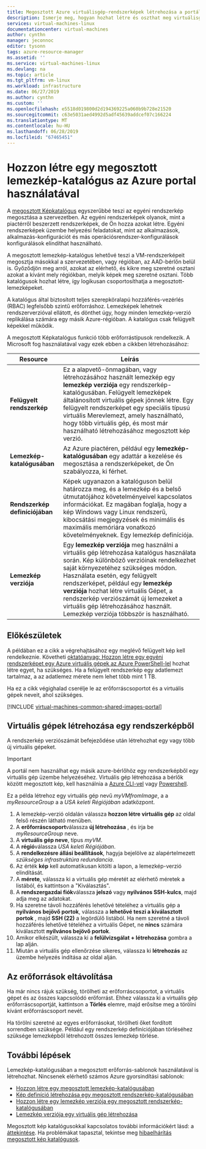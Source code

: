 ```yaml
---
title: Megosztott Azure virtuálisgép-rendszerképek létrehozása a portál használatával Linux rendszeren |} A Microsoft Docs
description: Ismerje meg, hogyan hozhat létre és oszthat meg virtuálisgép-lemezképek az Azure portal használata.
services: virtual-machines-linux
documentationcenter: virtual-machines
author: cynthn
manager: jeconnoc
editor: tysonn
tags: azure-resource-manager
ms.assetid: ''
ms.service: virtual-machines-linux
ms.devlang: na
ms.topic: article
ms.tgt_pltfrm: vm-linux
ms.workload: infrastructure
ms.date: 06/27/2019
ms.author: cynthn
ms.custom: ''
ms.openlocfilehash: e5518d019800d2d194369225a060b9b728e21520
ms.sourcegitcommit: c63e5031aed4992d5adf45639addcef07c166224
ms.translationtype: MT
ms.contentlocale: hu-HU
ms.lasthandoff: 06/28/2019
ms.locfileid: "67465451"
---
```

# <a name="create-a-shared-image-gallery-using-the-azure-portal"></a>Hozzon létre egy megosztott lemezkép-katalógus az Azure portal használatával

A [megosztott Képkatalógus](shared-image-galleries.md) egyszerűbbé teszi az egyéni rendszerkép megosztása a szervezetben. Az egyéni rendszerképek olyanok, mint a piactérről beszerzett rendszerképek, de Ön hozza azokat létre. Egyéni rendszerképek üzembe helyezési feladatokat, mint az alkalmazások, alkalmazás-konfigurációt és más operációsrendszer-konfigurálások konfigurálások elindíthat használható. 

A megosztott lemezkép-katalógus lehetővé teszi a VM-rendszerképeit megosztja másokkal a szervezetében, vagy régióban, az AAD-bérlőn belül is. Győződjön meg arról, azokat az elérhető, és kikre meg szeretné osztani azokat a kívánt mely régiókban, melyik képek meg szeretné osztani. Több katalógusok hozhat létre, így logikusan csoportosíthatja a megosztott-lemezképeket. 

A katalógus által biztosított teljes szerepköralapú hozzáférés-vezérlés (RBAC) legfelsőbb szintű erőforráshoz. Lemezképek lehetnek rendszerverzióval ellátott, és dönthet úgy, hogy minden lemezkép-verzió replikálása számára egy másik Azure-régióban. A katalógus csak felügyelt képekkel működik.

A megosztott Képkatalógus funkció több erőforrástípusok rendelkezik. A Microsoft fog használatával vagy ezek ebben a cikkben létrehozásához:

| Resource | Leírás|
|----------|------------|
| **Felügyelt rendszerkép** | Ez a alapvető-önmagában, vagy létrehozásához használt lemezkép egy **lemezkép verziója** egy rendszerkép-katalógusában. Felügyelt lemezképek általánosított virtuális gépek jönnek létre. Egy felügyelt rendszerképet egy speciális típusú virtuális Merevlemezt, amely használható, hogy több virtuális gép, és most már használható létrehozásához megosztott kép verzió. |
| **Lemezkép-katalógusában** | Az Azure piactéren, például egy **lemezkép-katalógusában** egy adattár a kezelése és megosztása a rendszerképeket, de Ön szabályozza, ki férhet. |
| **Rendszerkép definíciójában** | Képek ugyanazon a katalóguson belül határozza meg, és a lemezkép és a belső útmutatójához követelményeivel kapcsolatos információkat. Ez magában foglalja, hogy a kép Windows vagy Linux rendszerű, kibocsátási megjegyzések és minimális és maximális memóriára vonatkozó követelményeknek. Egy lemezkép definíciója. |
| **Lemezkép verziója** | Egy **lemezkép verziója** meg használni a virtuális gép létrehozása katalógus használata során. Kép különböző verzióinak rendelkezhet saját környezetéhez szükséges módon. Használata esetén, egy felügyelt rendszerképet, például egy **lemezkép verziója** hozhat létre virtuális Gépet, a rendszerkép verziószámát új lemezeket a virtuális gép létrehozásához használt. Lemezkép verziója többször is használható. |


## <a name="before-you-begin"></a>Előkészületek

A példában ez a cikk a végrehajtásához egy meglévő felügyelt kép kell rendelkeznie. Követheti [oktatóanyag: Hozzon létre egy egyéni rendszerképet egy Azure virtuális gépek az Azure PowerShell-lel](tutorial-custom-images.md) hozhat létre egyet, ha szükséges. Ha a felügyelt rendszerkép egy adatlemezt tartalmaz, a az adatlemez mérete nem lehet több mint 1 TB.

Ha ez a cikk végighalad cserélje le az erőforráscsoportot és a virtuális gépek neveit, ahol szükséges.

 
[!INCLUDE [virtual-machines-common-shared-images-portal](../../../includes/virtual-machines-common-shared-images-portal.md)]

## <a name="create-vms-from-an-image"></a>Virtuális gépek létrehozása egy rendszerképből

A rendszerkép verziószámát befejeződése után létrehozhat egy vagy több új virtuális gépeket. 

> [!IMPORTANT]
> A portál nem használhat egy másik azure-bérlőhöz egy rendszerképből egy virtuális gép üzembe helyezéséhez. Virtuális gép létrehozása a bérlők között megosztott kép, kell használnia a [Azure CLI-vel](shared-images.md#create-a-vm) vagy [Powershell](../windows/shared-images.md#create-vms-from-an-image).


Ez a példa létrehoz egy virtuális gép nevű *myVMfromImage*, a a *myResourceGroup* a a *USA keleti Régiójában* adatközpont.

1. A lemezkép-verzió oldalán válassza **hozzon létre virtuális gép** az oldal felső részén látható menüben.
1. A **erőforráscsoport**válassza **új létrehozása** , és írja be *myResourceGroup* neve.
1. A **virtuális gép neve**, típus *myVM*.
1. A **régió**válassza *USA keleti Régiójában*.
1. A **rendelkezésre állási beállítások**, hagyja bejelölve az alapértelmezett *szükséges infrastruktúra redundancia*.
1. Az érték **kép** kell automatikusan kitölti a lapon, a lemezkép-verzió elindítását.
1. A **mérete**, válassza ki a virtuális gép méretét az elérhető méretek a listából, és kattintson a "Kiválasztás".
1. A **rendszergazdai fiók**válassza **jelszó** vagy **nyilvános SSH-kulcs**, majd adja meg az adatokat.
1. Ha szeretne távoli hozzáférés lehetővé tételéhez a virtuális gép a **nyilvános bejövő portok**, válassza a **lehetővé teszi a kiválasztott portok** , majd **SSH (22)** a legördülő listából. Ha nem szeretné a távoli hozzáférés lehetővé tételéhez a virtuális Gépet, ne **nincs** számára kiválasztott **nyilvános bejövő portok**.
1. Amikor elkészült, válassza ki a **felülvizsgálat + létrehozása** gombra a lap alján.
1. Miután a virtuális gép ellenőrzése sikeres, válassza ki **létrehozás** az üzembe helyezés indítása az oldal alján.


## <a name="clean-up-resources"></a>Az erőforrások eltávolítása

Ha már nincs rájuk szükség, törölheti az erőforráscsoportot, a virtuális gépet és az összes kapcsolódó erőforrást. Ehhez válassza ki a virtuális gép erőforráscsoportját, kattintson a **Törlés** elemre, majd erősítse meg a törölni kívánt erőforráscsoport nevét.

Ha törölni szeretné az egyes erőforrásokat, törölheti őket fordított sorrendben szüksége. Például egy rendszerkép definíciójában törléséhez szüksége lemezképből létrehozott összes lemezkép törlése.

## <a name="next-steps"></a>További lépések

Lemezkép-katalógusában a megosztott erőforrás-sablonok használatával is létrehozhat. Nincsenek elérhető számos Azure gyorsindítási sablonok: 

- [Hozzon létre egy megosztott lemezkép-katalógusában](https://azure.microsoft.com/resources/templates/101-sig-create/)
- [Kép definíció létrehozása egy megosztott rendszerkép-katalógusában](https://azure.microsoft.com/resources/templates/101-sig-image-definition-create/)
- [Hozzon létre egy lemezkép verziója egy megosztott rendszerkép-katalógusában](https://azure.microsoft.com/resources/templates/101-sig-image-version-create/)
- [Lemezkép verziója egy virtuális gép létrehozása](https://azure.microsoft.com/resources/templates/101-vm-from-sig/)

Megosztott kép katalógusokkal kapcsolatos további információkért lásd: a [áttekintése](shared-image-galleries.md). Ha problémákat tapasztal, tekintse meg [hibaelhárítás megosztott kép katalógusok](troubleshooting-shared-images.md).

